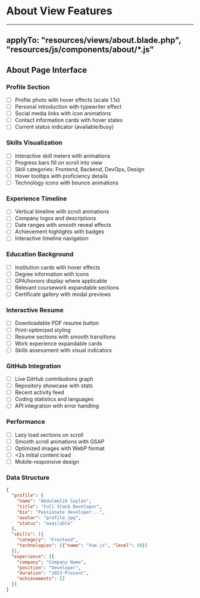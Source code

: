 # About View Features

---
applyTo: "resources/views/about.blade.php", "resources/js/components/about/*.js"
---

## About Page Interface

### Profile Section
- [ ] Profile photo with hover effects (scale 1.1x)
- [ ] Personal introduction with typewriter effect
- [ ] Social media links with icon animations
- [ ] Contact information cards with hover states
- [ ] Current status indicator (available/busy)

### Skills Visualization  
- [ ] Interactive skill meters with animations
- [ ] Progress bars fill on scroll into view
- [ ] Skill categories: Frontend, Backend, DevOps, Design
- [ ] Hover tooltips with proficiency details
- [ ] Technology icons with bounce animations

### Experience Timeline
- [ ] Vertical timeline with scroll animations
- [ ] Company logos and descriptions
- [ ] Date ranges with smooth reveal effects
- [ ] Achievement highlights with badges
- [ ] Interactive timeline navigation

### Education Background
- [ ] Institution cards with hover effects
- [ ] Degree information with icons
- [ ] GPA/honors display where applicable
- [ ] Relevant coursework expandable sections
- [ ] Certificate gallery with modal previews

### Interactive Resume
- [ ] Downloadable PDF resume button
- [ ] Print-optimized styling
- [ ] Resume sections with smooth transitions
- [ ] Work experience expandable cards
- [ ] Skills assessment with visual indicators

### GitHub Integration
- [ ] Live GitHub contributions graph
- [ ] Repository showcase with stats
- [ ] Recent activity feed
- [ ] Coding statistics and languages
- [ ] API integration with error handling

### Performance
- [ ] Lazy load sections on scroll
- [ ] Smooth scroll animations with GSAP
- [ ] Optimized images with WebP format
- [ ] <2s initial content load
- [ ] Mobile-responsive design

### Data Structure
```json
{
  "profile": {
    "name": "Abdulmelik Saylan", 
    "title": "Full Stack Developer",
    "bio": "Passionate developer...",
    "avatar": "profile.jpg",
    "status": "available"
  },
  "skills": [{
    "category": "Frontend",
    "technologies": [{"name": "Vue.js", "level": 90}]
  }],
  "experience": [{
    "company": "Company Name",
    "position": "Developer", 
    "duration": "2023-Present",
    "achievements": []
  }]
}
```